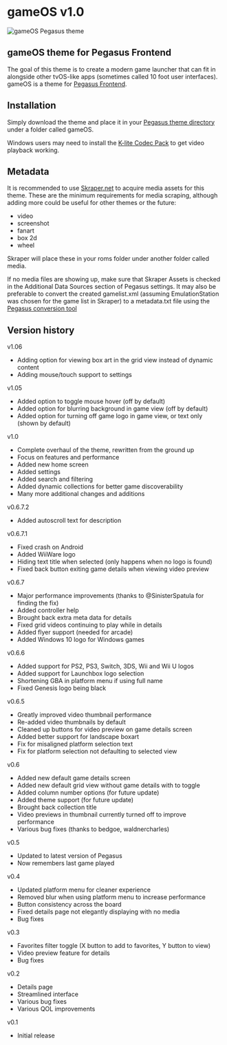 # gameOS v1.0

![gameOS Pegasus theme](https://i.imgur.com/J4Jh4rq.jpg)

## gameOS theme for Pegasus Frontend

The goal of this theme is to create a modern game launcher that can fit in alongside other tvOS-like apps (sometimes called 10 foot user interfaces). gameOS is a theme for [Pegasus Frontend](http://pegasus-frontend.org/).

## Installation

Simply download the theme and place it in your [Pegasus theme directory](http://pegasus-frontend.org/docs/user-guide/installing-themes/) under a folder called gameOS.

Windows users may need to install the [K-lite Codec Pack](https://www.codecguide.com/download_kl.htm) to get video playback working.

## Metadata

It is recommended to use [Skraper.net](http://www.skraper.net/) to acquire media assets for this theme. These are the minimum requirements for media scraping, although adding more could be useful for other themes or the future:

- video
- screenshot
- fanart
- box 2d
- wheel

Skraper will place these in your roms folder under another folder called media.

If no media files are showing up, make sure that Skraper Assets is checked in the Additional Data Sources section of Pegasus settings. It may also be preferable to convert the created gamelist.xml (assuming EmulationStation was chosen for the game list in Skraper) to a metadata.txt file using the [Pegasus conversion tool](http://pegasus-frontend.org/tools/convert/)

## Version history
v1.06
- Adding option for viewing box art in the grid view instead of dynamic content
- Adding mouse/touch support to settings

v1.05
- Added option to toggle mouse hover (off by default)
- Added option for blurring background in game view (off by default)
- Added option for turning off game logo in game view, or text only (shown by default)

v1.0
- Complete overhaul of the theme, rewritten from the ground up
- Focus on features and performance
- Added new home screen
- Added settings
- Added search and filtering
- Added dynamic collections for better game discoverability
- Many more additional changes and additions

v0.6.7.2
- Added autoscroll text for description

v0.6.7.1
- Fixed crash on Android
- Added WiiWare logo
- Hiding text title when selected (only happens when no logo is found)
- Fixed back button exiting game details when viewing video preview

v0.6.7
- Major performance improvements (thanks to @SinisterSpatula for finding the fix)
- Added controller help
- Brought back extra meta data for details
- Fixed grid videos continuing to play while in details
- Added flyer support (needed for arcade)
- Added Windows 10 logo for Windows games

v0.6.6
- Added support for PS2, PS3, Switch, 3DS, Wii and Wii U logos
- Added support for Launchbox logo selection
- Shortening GBA in platform menu if using full name
- Fixed Genesis logo being black

v0.6.5
- Greatly improved video thumbnail performance
- Re-added video thumbnails by default
- Cleaned up buttons for video preview on game details screen
- Added better support for landscape boxart
- Fix for misaligned platform selection text
- Fix for platform selection not defaulting to selected view

v0.6
- Added new default game details screen
- Added new default grid view without game details with to toggle
- Added column number options (for future update)
- Added theme support (for future update)
- Brought back collection title
- Video previews in thumbnail currently turned off to improve performance
- Various bug fixes (thanks to bedgoe, waldnercharles)

v0.5
- Updated to latest version of Pegasus
- Now remembers last game played

v0.4
- Updated platform menu for cleaner experience
- Removed blur when using platform menu to increase performance
- Button consistency across the board
- Fixed details page not elegantly displaying with no media
- Bug fixes

v0.3
- Favorites filter toggle (X button to add to favorites, Y button to view)
- Video preview feature for details
- Bug fixes

v0.2
- Details page
- Streamlined interface
- Various bug fixes
- Various QOL improvements

v0.1
- Initial release
